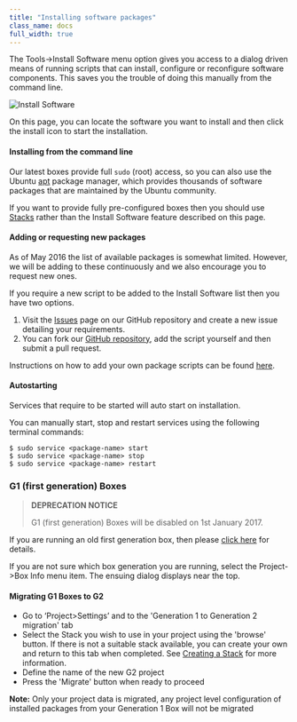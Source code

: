 ```yaml
---
title: "Installing software packages"
class_name: docs
full_width: true
---
```


The Tools->Install Software menu option gives you access to a dialog driven means of running scripts that can install, configure or reconfigure software components. This saves you the trouble of doing this manually from the command line. 

![Install Software](/img/docs/install-sw-g2.png)

On this page, you can locate the software you want to install and then click the install icon to start the installation.

#### Installing from the command line
Our latest boxes provide full `sudo` (root) access, so you can also use the Ubuntu [apt](https://help.ubuntu.com/community/AptGet/Howto) package manager, which provides thousands of software packages that are maintained by the Ubuntu community.

If you want to provide fully pre-configured boxes then you should use [Stacks](/docs/dashboard/stacks/listing/) rather than the Install Software feature described on this page. 


#### Adding or requesting new packages
As of May 2016 the list of available packages is somewhat limited. However, we will be adding to these continuously and we also encourage you to request new ones. 

If you require a new script to be added to the Install Software list then you have two options.

1. Visit the [Issues](https://github.com/codio/install_software/issues) page on our GitHub repository and create a new issue detailing your requirements.
1. You can fork our [GitHub repository](https://github.com/codio/install_software), add the script yourself and then submit a pull request.

Instructions on how to add your own package scripts can be found [here](/docs/ide/boxes/installsw/parts-coding/).


#### Autostarting
Services that require to be started will auto start on installation.

You can manually start, stop and restart services using the following terminal commands:

```
$ sudo service <package-name> start
$ sudo service <package-name> stop
$ sudo service <package-name> restart
```

### G1 (first generation) Boxes

> **DEPRECATION NOTICE**
>
> G1 (first generation) Boxes will be disabled on 1st January 2017. 

If you are running an old first generation box, then please [click here](/docs/ide/boxes/installsw/g1/) for details.

If you are not sure which box generation you are running, select the Project->Box Info menu item. The ensuing dialog displays near the top.

#### Migrating G1 Boxes to G2

- Go to ‘Project>Settings’ and to the 'Generation 1 to Generation 2 migration' tab
- Select the Stack you wish to use in your project using the 'browse' button. If there is not a suitable stack available, you can create your own and return to this tab when completed. See [Creating a Stack](/docs/project/stacks/new/) for more information.
- Define the name of the new G2 project
- Press the 'Migrate' button when ready to proceed

**Note:** Only your project data is migrated, any project level configuration of installed packages from your Generation 1 Box will not be migrated

